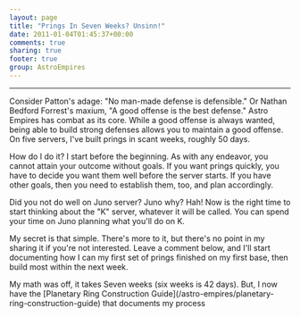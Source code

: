 ```yaml
---
layout: page
title: "Prings In Seven Weeks? Unsinn!"
date: 2011-01-04T01:45:37+00:00
comments: true
sharing: true
footer: true
group: AstroEmpires
---
```



****
<a name='teaser'></a>
Consider Patton's adage: "No man-made defense is defensible." Or Nathan
Bedford Forrest's maxium, "A good offense is the best defense." Astro Empires
has combat as its core. While a good offense is always wanted, being able to
build strong defenses allows you to maintain a good offense. On five servers,
I've built prings in scant weeks, roughly 50 days.

<a name='body'></a>
How do I do it? I start before the beginning. As with any endeavor, you cannot
attain your outcome without goals. If you want prings quickly, you have to
decide you want them well before the server starts. If you have other goals,
then you need to establish them, too, and plan accordingly.

Did you not do well on Juno server? Juno why? Hah!  Now is the right time to
start thinking about the "K" server, whatever it will be called. You can spend
your time on Juno planning what you'll do on K.

My secret is that simple. There's more to it, but there's no point in my
sharing it if you're not interested. Leave a comment below, and I'll start
documenting how I can my first set of prings finished on my first base, then
build most within the next week.

<div class='bs-callout bs-callout-info'>
My math was off, it takes Seven weeks (six weeks is 42 days). But, I now have the [Planetary Ring Construction Guide](/astro-empires/planetary-ring-construction-guide) that documents my process
</div>




